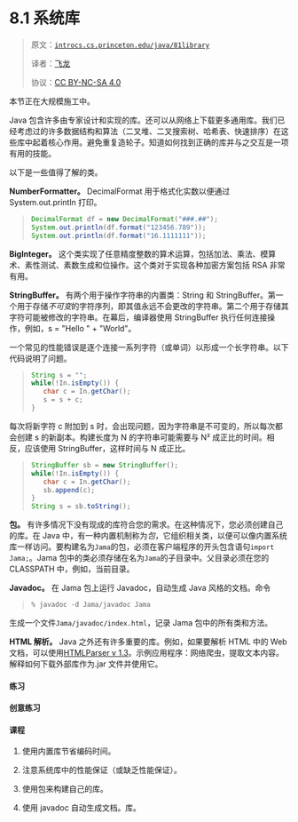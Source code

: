 # 8.1 系统库

> 原文：[`introcs.cs.princeton.edu/java/81library`](https://introcs.cs.princeton.edu/java/81library)
> 
> 译者：[飞龙](https://github.com/wizardforcel)
> 
> 协议：[CC BY-NC-SA 4.0](https://creativecommons.org/licenses/by-nc-sa/4.0/)


本节正在大规模施工中。

Java 包含许多由专家设计和实现的库。还可以从网络上下载更多通用库。我们已经考虑过的许多数据结构和算法（二叉堆、二叉搜索树、哈希表、快速排序）在这些库中起着核心作用。避免重复造轮子。知道如何找到正确的库并与之交互是一项有用的技能。

以下是一些值得了解的类。

**NumberFormatter。** DecimalFormat 用于格式化实数以便通过 System.out.println 打印。

> ```java
> DecimalFormat df = new DecimalFormat("###.##");
> System.out.println(df.format("123456.789"));
> System.out.println(df.format("16.1111111"));
> 
> ```

**BigInteger。** 这个类实现了任意精度整数的算术运算，包括加法、乘法、模算术、素性测试、素数生成和位操作。这个类对于实现各种加密方案包括 RSA 非常有用。

**StringBuffer。** 有两个用于操作字符串的内置类：String 和 StringBuffer。第一个用于存储*不可变*的字符序列，即其值永远不会更改的字符串。第二个用于存储其字符可能被修改的字符串。在幕后，编译器使用 StringBuffer 执行任何连接操作，例如，s = "Hello " + "World"。

一个常见的性能错误是逐个连接一系列字符（或单词）以形成一个长字符串。以下代码说明了问题。

> ```java
> String s = "";
> while(!In.isEmpty()) {
>    char c = In.getChar();
>    s = s + c;
> }
> 
> ```

每次将新字符 c 附加到 s 时，会出现问题，因为字符串是不可变的，所以每次都会创建 s 的新副本。构建长度为 N 的字符串可能需要与 N² 成正比的时间。相反，应该使用 StringBuffer，这样时间与 N 成正比。

> ```java
> StringBuffer sb = new StringBuffer();
> while(!In.isEmpty()) {
>    char c = In.getChar();
>    sb.append(c);
> }
> String s = sb.toString();
> 
> ```

**包。** 有许多情况下没有现成的库符合您的需求。在这种情况下，您必须创建自己的库。在 Java 中，有一种内置机制称为*包*，它组织相关类，以便可以像内置系统库一样访问。要构建名为`Jama`的包，必须在客户端程序的开头包含语句`import Jama;`。Jama 包中的类必须存储在名为`Jama`的子目录中。父目录必须在您的 CLASSPATH 中，例如，当前目录。

**Javadoc。** 在 Jama 包上运行 Javadoc，自动生成 Java 风格的文档。命令

> ```java
> % javadoc -d Jama/javadoc Jama
> 
> ```

生成一个文件`Jama/javadoc/index.html`，记录 Jama 包中的所有类和方法。

**HTML 解析。** Java 之外还有许多重要的库。例如，如果要解析 HTML 中的 Web 文档，可以使用[HTMLParser v 1.3](http://htmlparser.sourceforge.net/)。示例应用程序：网络爬虫，提取文本内容。解释如何下载外部库作为.jar 文件并使用它。

#### 练习

#### 创意练习

#### 课程

1.  使用内置库节省编码时间。

1.  注意系统库中的性能保证（或缺乏性能保证）。

1.  使用包来构建自己的库。

1.  使用 javadoc 自动生成文档。库。
